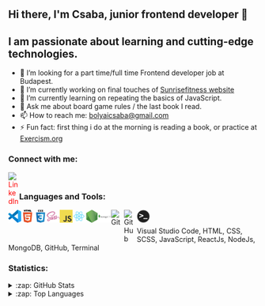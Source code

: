 ## Hi there, I'm Csaba, junior frontend developer 👋

## I am passionate about learning and cutting-edge technologies.

- 🤔 I’m looking for a part time/full time Frontend developer job at Budapest.
- 🔭 I’m currently working on final touches of [Sunrisefitness website](https://sunrisefitness.hu)
- 🌱 I’m currently learning on repeating the basics of JavaScript.
  <!-- - 👯 I’m looking to collaborate on ... -->
  <!-- - 😄 Pronouns: ... -->
- 💬 Ask me about board game rules / the last book I read.
- 📫 How to reach me: <bolyaicsaba@gmail.com>
- ⚡ Fun fact: first thing i do at the morning is reading a book, or practice at [Exercism.org](https://exercism.org/profiles/Prince-Csaba)

### Connect with me:

[<img align="left" alt="LinkedIn" width="22px" style="color: red;" src="https://user-images.githubusercontent.com/65467550/200480635-b191d472-4e9b-4591-890a-49b93ebc7de1.png" />](https://www.linkedin.com/in/csaba-bolyai/)
<br>

### Languages and Tools:

<img align="left" alt="Visual Studio Code" width="26px" src="https://raw.githubusercontent.com/github/explore/80688e429a7d4ef2fca1e82350fe8e3517d3494d/topics/visual-studio-code/visual-studio-code.png" />
<img align="left" alt="HTML5" width="26px" src="https://raw.githubusercontent.com/github/explore/80688e429a7d4ef2fca1e82350fe8e3517d3494d/topics/html/html.png" />
<img align="left" alt="CSS3" width="26px" src="https://raw.githubusercontent.com/github/explore/80688e429a7d4ef2fca1e82350fe8e3517d3494d/topics/css/css.png" />
<img align="left" alt="Sass" width="26px" src="https://raw.githubusercontent.com/github/explore/80688e429a7d4ef2fca1e82350fe8e3517d3494d/topics/sass/sass.png" />
<img align="left" alt="JavaScript" width="26px" src="https://raw.githubusercontent.com/github/explore/80688e429a7d4ef2fca1e82350fe8e3517d3494d/topics/javascript/javascript.png" />
<img align="left" alt="React" width="26px" src="https://raw.githubusercontent.com/github/explore/80688e429a7d4ef2fca1e82350fe8e3517d3494d/topics/react/react.png" />
<img align="left" alt="Node.js" width="26px" src="https://raw.githubusercontent.com/github/explore/80688e429a7d4ef2fca1e82350fe8e3517d3494d/topics/nodejs/nodejs.png" />
<!-- [<img align="left" alt="SQL" width="26px" src="https://raw.githubusercontent.com/github/explore/80688e429a7d4ef2fca1e82350fe8e3517d3494d/topics/sql/sql.png" />][webdevplaylist] -->
<img align="left" alt="MongoDB" width="26px" src="https://raw.githubusercontent.com/github/explore/80688e429a7d4ef2fca1e82350fe8e3517d3494d/topics/mongodb/mongodb.png" />
<img align="left" alt="Git" width="26px" src="https://user-images.githubusercontent.com/65467550/200481470-3d200901-5f05-4384-9067-f5d330841bc1.png" />
<img align="left" alt="GitHub" width="26px" src="https://user-images.githubusercontent.com/65467550/200481136-6ca5df9c-ae46-4a89-9240-d2c520b5ea8d.png" />
<img align="left" alt="Terminal" width="26px" src="https://raw.githubusercontent.com/github/explore/80688e429a7d4ef2fca1e82350fe8e3517d3494d/topics/terminal/terminal.png" />

<br>
<br>
Visual Studio Code, HTML, CSS, SCSS, JavaScript, ReactJs, NodeJs, MongoDB, GitHub, Terminal
<br>

### Statistics:

<details>
  <summary>:zap: GitHub Stats</summary>

[![Anurag's GitHub stats](https://github-readme-stats-one-steel.vercel.app/api?username=prince-csaba)](https://github.com/anuraghazra/github-readme-stats)
[![Anurag's GitHub stats](https://github-readme-stats.vercel.app/api?username=prince-csaba)](https://github.com/anuraghazra/github-readme-stats)
  
</details>

<details>
  <summary>:zap: Top Languages</summary>

[![Top Langs](https://github-readme-stats-one-steel.vercel.app/api/top-langs/?username=prince-csaba)](https://github.com/anuraghazra/github-readme-stats)

</details>
